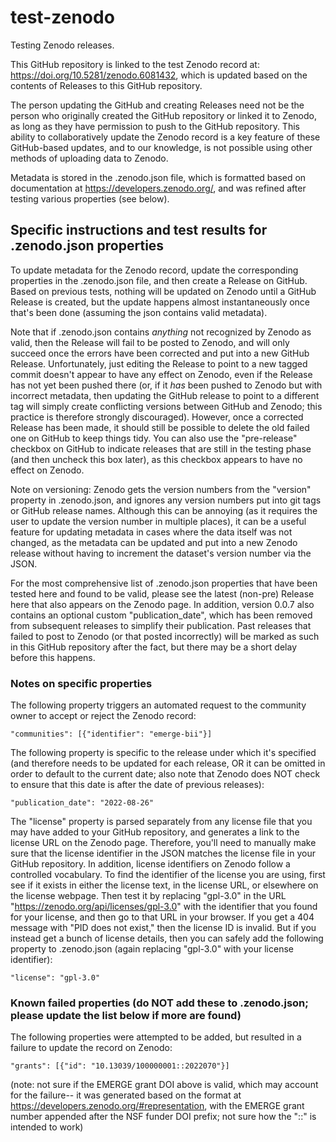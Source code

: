 # test-zenodo
Testing Zenodo releases.

This GitHub repository is linked to the test Zenodo record at: https://doi.org/10.5281/zenodo.6081432, which is updated based on the contents of Releases to this GitHub repository.

The person updating the GitHub and creating Releases need not be the person who originally created the GitHub repository or linked it to Zenodo, as long as they have permission to push to the GitHub repository. This ability to collaboratively update the Zenodo record is a key feature of these GitHub-based updates, and to our knowledge, is not possible using other methods of uploading data to Zenodo.

Metadata is stored in the .zenodo.json file, which is formatted based on documentation at https://developers.zenodo.org/, and was refined after testing various properties (see below).


## Specific instructions and test results for .zenodo.json properties

To update metadata for the Zenodo record, update the corresponding properties in the .zenodo.json file, and then create a Release on GitHub.  Based on previous tests, nothing will be updated on Zenodo until a GitHub Release is created, but the update happens almost instantaneously once that's been done (assuming the json contains valid metadata).

Note that if .zenodo.json contains *anything* not recognized by Zenodo as valid, then the Release will fail to be posted to Zenodo, and will only succeed once the errors have been corrected and put into a new GitHub Release. Unfortunately, just editing the Release to point to a new tagged commit doesn't appear to have any effect on Zenodo, even if the Release has not yet been pushed there (or, if it *has* been pushed to Zenodo but with incorrect metadata, then updating the GitHub release to point to a different tag will simply create conflicting versions between GitHub and Zenodo; this practice is therefore strongly discouraged). However, once a corrected Release has been made, it should still be possible to delete the old failed one on GitHub to keep things tidy. You can also use the "pre-release" checkbox on GitHub to indicate releases that are still in the testing phase (and then uncheck this box later), as this checkbox appears to have no effect on Zenodo.

Note on versioning: Zenodo gets the version numbers from the "version" property in .zenodo.json, and ignores any version numbers put into git tags or GitHub release names. Although this can be annoying (as it requires the user to update the version number in multiple places), it can be a useful feature for updating metadata in cases where the data itself was not changed, as the metadata can be updated and put into a new Zenodo release without having to increment the dataset's version number via the JSON.

For the most comprehensive list of .zenodo.json properties that have been tested here and found to be valid, please see the latest (non-pre) Release here that also appears on the Zenodo page. In addition, version 0.0.7 also contains an optional custom "publication_date", which has been removed from subsequent releases to simplify their publication. Past releases that failed to post to Zenodo (or that posted incorrectly) will be marked as such in this GitHub repository after the fact, but there may be a short delay before this happens.


### Notes on specific properties

The following property triggers an automated request to the community owner to accept or reject the Zenodo record:
```
"communities": [{"identifier": "emerge-bii"}]
```

The following property is specific to the release under which it's specified (and therefore needs to be updated for each release, OR it can be omitted in order to default to the current date; also note that Zenodo does NOT check to ensure that this date is after the date of previous releases):
```
"publication_date": "2022-08-26"
```

The "license" property is parsed separately from any license file that you may have added to your GitHub repository, and generates a link to the license URL on the Zenodo page. Therefore, you'll need to manually make sure that the license identifier in the JSON matches the license file in your GitHub repository. In addition, license identifiers on Zenodo follow a controlled vocabulary. To find the identifier of the license you are using, first see if it exists in either the license text, in the license URL, or elsewhere on the license webpage. Then test it by replacing "gpl-3.0" in the URL "https://zenodo.org/api/licenses/gpl-3.0" with the identifier that you found for your license, and then go to that URL in your browser. If you get a 404 message with "PID does not exist," then the license ID is invalid. But if you instead get a bunch of license details, then you can safely add the following property to .zenodo.json (again replacing "gpl-3.0" with your license identifier):
```
"license": "gpl-3.0"
```


### Known failed properties (do NOT add these to .zenodo.json; please update the list below if more are found)

The following properties were attempted to be added, but resulted in a failure to update the record on Zenodo:
```
"grants": [{"id": "10.13039/100000001::2022070"}]
```
(note: not sure if the EMERGE grant DOI above is valid, which may account for the failure-- it was generated based on the format at https://developers.zenodo.org/#representation, with the EMERGE grant number appended after the NSF funder DOI prefix; not sure how the "::" is intended to work)

